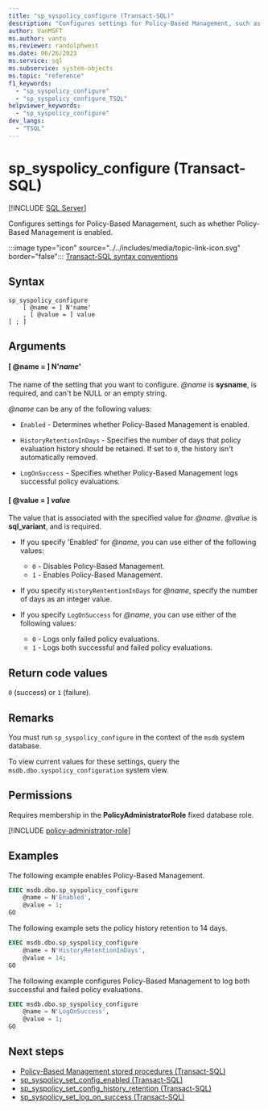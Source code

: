 ```yaml
---
title: "sp_syspolicy_configure (Transact-SQL)"
description: "Configures settings for Policy-Based Management, such as whether Policy-Based Management is enabled."
author: VanMSFT
ms.author: vanto
ms.reviewer: randolphwest
ms.date: 06/26/2023
ms.service: sql
ms.subservice: system-objects
ms.topic: "reference"
f1_keywords:
  - "sp_syspolicy_configure"
  - "sp_syspolicy_configure_TSQL"
helpviewer_keywords:
  - "sp_syspolicy_configure"
dev_langs:
  - "TSQL"
---
```

# sp_syspolicy_configure (Transact-SQL)

[!INCLUDE [SQL Server](../../includes/applies-to-version/sqlserver.md)]

Configures settings for Policy-Based Management, such as whether Policy-Based Management is enabled.

:::image type="icon" source="../../includes/media/topic-link-icon.svg" border="false"::: [Transact-SQL syntax conventions](../../t-sql/language-elements/transact-sql-syntax-conventions-transact-sql.md)

## Syntax

```syntaxsql
sp_syspolicy_configure
    [ @name = ] N'name'
    , [ @value = ] value
[ ; ]
```

## Arguments

#### [ @name = ] N'*name*'

The name of the setting that you want to configure. *@name* is **sysname**, is required, and can't be NULL or an empty string.

*@name* can be any of the following values:

- `Enabled` - Determines whether Policy-Based Management is enabled.

- `HistoryRetentionInDays` - Specifies the number of days that policy evaluation history should be retained. If set to `0`, the history isn't automatically removed.

- `LogOnSuccess` - Specifies whether Policy-Based Management logs successful policy evaluations.

#### [ @value = ] *value*

The value that is associated with the specified value for *@name*. *@value* is **sql_variant**, and is required.

- If you specify 'Enabled' for *@name*, you can use either of the following values:

  - `0` - Disables Policy-Based Management.
  - `1` - Enables Policy-Based Management.

- If you specify `HistoryRententionInDays` for *@name*, specify the number of days as an integer value.

- If you specify `LogOnSuccess` for *@name*, you can use either of the following values:

  - `0` - Logs only failed policy evaluations.
  - `1` - Logs both successful and failed policy evaluations.

## Return code values

`0` (success) or `1` (failure).

## Remarks

You must run `sp_syspolicy_configure` in the context of the `msdb` system database.

To view current values for these settings, query the `msdb.dbo.syspolicy_configuration` system view.

## Permissions

Requires membership in the **PolicyAdministratorRole** fixed database role.

[!INCLUDE [policy-administrator-role](includes/policy-administrator-role.md)]

## Examples

The following example enables Policy-Based Management.

```sql
EXEC msdb.dbo.sp_syspolicy_configure
    @name = N'Enabled',
    @value = 1;
GO
```

The following example sets the policy history retention to 14 days.

```sql
EXEC msdb.dbo.sp_syspolicy_configure
    @name = N'HistoryRetentionInDays',
    @value = 14;
GO
```

The following example configures Policy-Based Management to log both successful and failed policy evaluations.

```sql
EXEC msdb.dbo.sp_syspolicy_configure
    @name = N'LogOnSuccess',
    @value = 1;
GO
```

## Next steps

- [Policy-Based Management stored procedures (Transact-SQL)](policy-based-management-stored-procedures-transact-sql.md)
- [sp_syspolicy_set_config_enabled (Transact-SQL)](sp-syspolicy-set-config-enabled-transact-sql.md)
- [sp_syspolicy_set_config_history_retention (Transact-SQL)](sp-syspolicy-set-config-history-retention-transact-sql.md)
- [sp_syspolicy_set_log_on_success (Transact-SQL)](sp-syspolicy-set-log-on-success-transact-sql.md)
